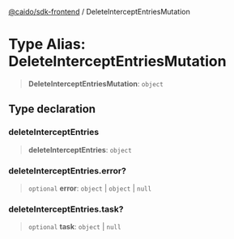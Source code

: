 [@caido/sdk-frontend](../index.md) / DeleteInterceptEntriesMutation

# Type Alias: DeleteInterceptEntriesMutation

> **DeleteInterceptEntriesMutation**: `object`

## Type declaration

### deleteInterceptEntries

> **deleteInterceptEntries**: `object`

### deleteInterceptEntries.error?

> `optional` **error**: `object` \| `object` \| `null`

### deleteInterceptEntries.task?

> `optional` **task**: `object` \| `null`
